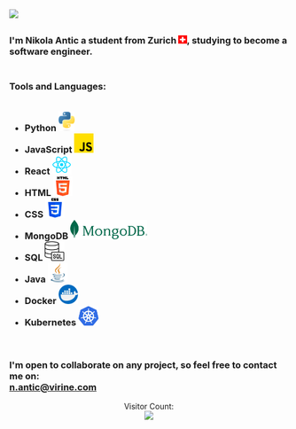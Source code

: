 <h1>
  <a href="https://git.io/typing-svg">
    <img src="https://readme-typing-svg.herokuapp.com/?lines=Hello,+There!+👋;I+am+Nikola+Antic....;Nice+to+meet+you!&center=true&size=28">
  </a>
</h1>

<h3>
    I'm Nikola Antic a student from Zurich <img src="./images/ch.png" height="15px">, studying to become a software engineer.<br><br>
</h3>

<h3>
    <b>Tools and Languages</b>: 
    <br><br>
    <ul>
      <li>Python <img src="./images/python-logo-only.png" height="35px"></li>
      <li>JavaScript <img src="./images/js.png" height="35px"></li>
      <li>React <img src="./images/react-icon.png" height="35px"></li>
      <li>HTML <img src="./images/html-5.png" height="35px"></li>
      <li>CSS <img src="./images/css-3.png" height="35px"></li>
      <li>MongoDB <img src="./images/mongodb.png" height="35px"></li>
      <li>SQL <img src="./images/sql-server.png" height="35px"></li>
      <li>Java <img src="./images/java.png" height="35px"></li>
      <li>Docker <img src="./images/docker.png" height="35px"></li>
      <li>Kubernetes <img src="./images/kubernetes-icon.png" height="35px"></li>
    </ul>
</h3><br>

<h3>I'm open to collaborate on any project, so feel free to contact me on:<br><a href="mailto:n.antic@virine.com">n.antic@virine.com</a><br>
</h3>

<p align="center">
Visitor Count:<br>
<img src="https://profile-counter.glitch.me/anticN/count.svg" width="180px">
</p>


<!--
**anticN/anticN** is a ✨ _special_ ✨ repository because its `README.md` (this file) appears on your GitHub profile.

Here are some ideas to get you started:

- 🔭 I’m currently working on ...
- 🌱 I’m currently learning ...
- 👯 I’m looking to collaborate on ...
- 🤔 I’m looking for help with ...
- 💬 Ask me about ...
- 📫 How to reach me: ...
- 😄 Pronouns: ...
- ⚡ Fun fact: ...
-->
